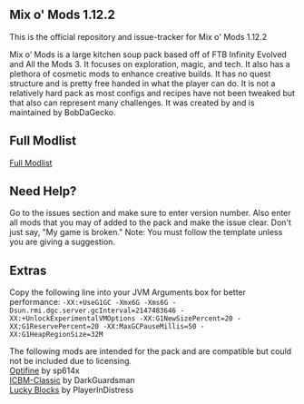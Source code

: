 ## Mix o' Mods 1.12.2
This is the official repository and issue-tracker for Mix o' Mods 1.12.2

Mix o’ Mods is a large kitchen soup pack based off of FTB Infinity Evolved and All the Mods 3. It focuses on exploration, magic, and tech. It also has a plethora of cosmetic mods to enhance creative builds. It has no quest structure and is pretty free handed in what the player can do. It is not a relatively hard pack as most configs and recipes have not been tweaked but that also can represent many challenges. It was created by and is maintained by BobDaGecko.

## Full Modlist
[Full Modlist](https://docs.google.com/spreadsheets/d/1tRUqneTiYJFufnSGGCGypk6drw9T70atX_EO47BeuM0/edit?usp=sharing)

## Need Help?
Go to the issues section and make sure to enter version number. Also enter all mods that you may of added to the pack and make the issue clear. Don't just say, "My game is broken." Note: You must follow the template unless you are giving a suggestion.


## Extras
Copy the following line into your JVM Arguments box for better performance: `-XX:+UseG1GC -Xmx6G -Xms6G -Dsun.rmi.dgc.server.gcInterval=2147483646 -XX:+UnlockExperimentalVMOptions -XX:G1NewSizePercent=20 -XX:G1ReservePercent=20 -XX:MaxGCPauseMillis=50 -XX:G1HeapRegionSize=32M`

The following mods are intended for the pack and are compatible but could not be included due to licensing.  
[Optifine](https://www.optifine.net) by sp614x  
[ICBM-Classic](https://www.curseforge.com/minecraft/mc-mods/icbm-classic) by DarkGuardsman  
[Lucky Blocks](http://www.minecraftascending.com/projects/lucky_block/lucky_block.html) by PlayerInDistress  
